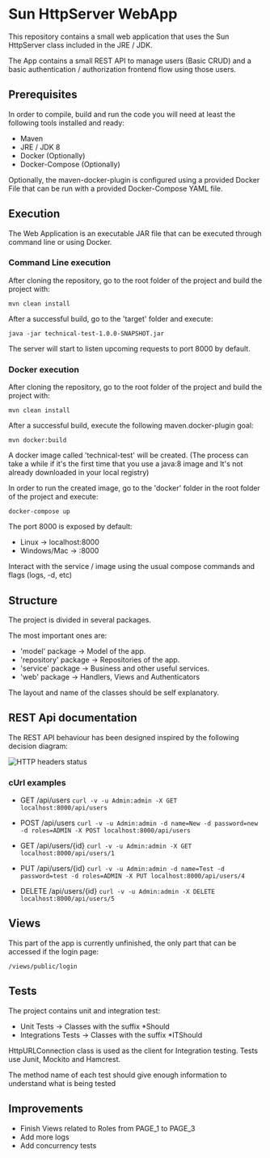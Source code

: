 # Sun HttpServer WebApp

This repository contains a small web application that uses the Sun 
HttpServer class included in the JRE / JDK.

The App contains a small REST API to manage users (Basic CRUD) and a 
basic authentication / authorization frontend flow using those users.

## Prerequisites

In order to compile, build and run the code you will need at least the 
following tools installed and ready:

* Maven
* JRE / JDK 8
* Docker (Optionally)
* Docker-Compose (Optionally)

Optionally, the maven-docker-plugin is configured using a provided 
Docker File that can be run with a provided Docker-Compose YAML file.

## Execution

The Web Application is an executable JAR file that can be executed 
through command line or using Docker.

### Command Line execution

After cloning the repository, go to the root folder of the project and 
build the project with:

`mvn clean install`

After a successful build, go to the 'target' folder and execute:

`java -jar technical-test-1.0.0-SNAPSHOT.jar`

The server will start to listen upcoming requests to port 8000 by default.

### Docker execution

After cloning the repository, go to the root folder of the project and 
build the project with:

`mvn clean install`

After a successful build, execute the following maven.docker-plugin goal:

`mvn docker:build`

A docker image called 'technical-test' will be created. (The process can
take a while if it's the first time that you use a java:8 image and It's
not already downloaded in your local registry)

In order to run the created image, go to the 'docker' folder in the root
folder of the project and execute:

`docker-compose up`

The port 8000 is exposed by default:
 * Linux -> localhost:8000 
 * Windows/Mac -> <your-default-docker-engine-machine-ip>:8000

Interact with the service / image using the usual compose commands and flags
(logs, -d, etc)

## Structure

The project is divided in several packages.

The most important ones are:
* 'model' package -> Model of the app.
* 'repository' package -> Repositories of the app.
* 'service' package -> Business and other useful services. 
* 'web' package -> Handlers, Views and Authenticators

The layout and name of the classes should be self explanatory.

## REST Api documentation

The REST API behaviour has been designed inspired by the following 
decision diagram:

![HTTP headers status](https://rawgithub.com/for-GET/http-decision-diagram/master/httpdd.png)

### cUrl examples

* GET /api/users
 `curl -v -u Admin:admin -X GET localhost:8000/api/users`
 
* POST /api/users
 `curl -v -u Admin:admin -d name=New -d password=new -d roles=ADMIN -X POST localhost:8000/api/users`
 
* GET /api/users/{id}
 `curl -v -u Admin:admin -X GET localhost:8000/api/users/1`
 
* PUT /api/users/{id}
 `curl -v -u Admin:admin -d name=Test -d password=test -d roles=ADMIN -X PUT localhost:8000/api/users/4`
 
* DELETE /api/users/{id}
 `curl -v -u Admin:admin -X DELETE localhost:8000/api/users/5`

## Views

This part of the app is currently unfinished, the only part that can be 
accessed if the login page:

 `/views/public/login`

## Tests

The project contains unit and integration test:
* Unit Tests -> Classes with the suffix *Should
* Integrations Tests -> Classes with the suffix *ITShould

HttpURLConnection class is used as the  client for Integration testing.
Tests use Junit, Mockito and Hamcrest.

The method name of each test should give enough information to understand 
what is being tested

## Improvements

* Finish Views related to Roles from PAGE_1 to PAGE_3
* Add more logs
* Add concurrency tests












